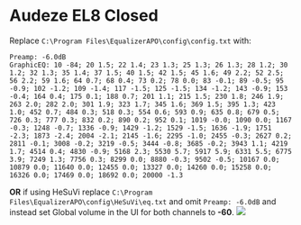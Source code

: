 # Audeze EL8 Closed
Replace `C:\Program Files\EqualizerAPO\config\config.txt` with:
```
Preamp: -6.0dB
GraphicEQ: 10 -84; 20 1.5; 22 1.4; 23 1.3; 25 1.3; 26 1.3; 28 1.2; 30 1.2; 32 1.3; 35 1.4; 37 1.5; 40 1.5; 42 1.5; 45 1.6; 49 2.2; 52 2.5; 56 2.2; 59 1.6; 64 0.7; 68 0.4; 73 0.2; 78 0.0; 83 -0.1; 89 -0.5; 95 -0.9; 102 -1.2; 109 -1.4; 117 -1.5; 125 -1.5; 134 -1.2; 143 -0.9; 153 -0.4; 164 0.4; 175 0.1; 188 0.7; 201 1.1; 215 1.5; 230 1.8; 246 1.9; 263 2.0; 282 2.0; 301 1.9; 323 1.7; 345 1.6; 369 1.5; 395 1.3; 423 1.0; 452 0.7; 484 0.3; 518 0.3; 554 0.6; 593 0.9; 635 0.8; 679 0.5; 726 0.3; 777 0.3; 832 0.2; 890 0.2; 952 0.1; 1019 -0.0; 1090 0.0; 1167 -0.3; 1248 -0.7; 1336 -0.9; 1429 -1.2; 1529 -1.5; 1636 -1.9; 1751 -2.3; 1873 -2.4; 2004 -2.1; 2145 -1.6; 2295 -1.0; 2455 -0.3; 2627 0.2; 2811 -0.1; 3008 -0.2; 3219 -0.5; 3444 -0.8; 3685 -0.2; 3943 1.1; 4219 1.7; 4514 0.4; 4830 -0.9; 5168 2.3; 5530 5.7; 5917 5.9; 6331 5.5; 6775 3.9; 7249 1.3; 7756 0.3; 8299 0.0; 8880 -0.3; 9502 -0.5; 10167 0.0; 10879 0.0; 11640 0.0; 12455 0.0; 13327 0.0; 14260 0.0; 15258 0.0; 16326 0.0; 17469 0.0; 18692 0.0; 20000 -1.3
```
**OR** if using HeSuVi replace `C:\Program Files\EqualizerAPO\config\HeSuVi\eq.txt` and omit `Preamp: -6.0dB` and instead set Global volume in the UI for both channels to **-60**.
![](https://raw.githubusercontent.com/jaakkopasanen/AutoEq/master/results/Innerfidelity%202017/innerfidelity/onear/Audeze%20EL8%20Closed/Audeze%20EL8%20Closed.png)